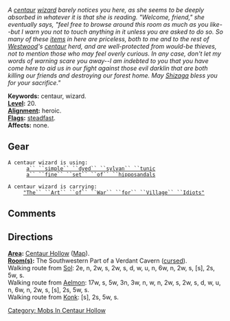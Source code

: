 *A [centaur](Centaurs "wikilink")
[wizard](:Category:_Wizards "wikilink") barely notices you here, as she
seems to be deeply absorbed in whatever it is that she is reading.
"Welcome, friend," she eventually says, "feel free to browse around this
room as much as you like--but I warn you not to touch anything in it
unless you are asked to do so. So many of these
[items](:Category:_Objects "wikilink") in here are priceless, both to me
and to the rest of [Westwood](:Category:_Westwood "wikilink")'s
[centaur](Centaurs "wikilink") herd, and are well-protected from
would-be thieves, not to mention those who may feel overly curious. In
any case, don't let my words of warning scare you away--I am indebted to
you that you have come here to aid us in our fight against those evil
darklin that are both killing our friends and destroying our forest
home. May [Shizaga](Shizaga "wikilink") bless you for your sacrifice."*

**Keywords:** centaur, wizard.  
**[Level](Level "wikilink"):** 20.  
**[Alignment](Alignment "wikilink"):** heroic.  
**[Flags](:Category:_Mob_Types "wikilink"):**
[steadfast](Sentinel_Mobs "wikilink").  
**Affects:** none.  

## Gear

`A centaur wizard is using:`  
<worn on body>`      `[`a`` ``simple`` ``dyed`` ``sylvan`` ``tunic`](Simple_Dyed_Silvan_Tunic "wikilink")  
<worn on feet>`      `[`a`` ``fine`` ``set`` ``of`` ``hipposandals`](Fine_Set_Of_Hipposandals "wikilink")

`A centaur wizard is carrying:`  
`     `[`"The`` ``Art`` ``of`` ``War`` ``for`` ``Village`` ``Idiots"`]("The_Art_Of_War_For_Village_Idiots" "wikilink")

## Comments

## Directions

**[Area](:Category:_Areas "wikilink"):** [Centaur
Hollow](:Category:_Centaur_Hollow "wikilink")
([Map](Centaur_Hollow_Map "wikilink")).  
**[Room(s)](:Category:_Rooms "wikilink"):** The Southwestern Part of a
Verdant Cavern ([cursed](Cursed_Rooms "wikilink")).  
Walking route from [Sol](Sol "wikilink"): 2e, n, 2w, s, 2w, s, d, w, u,
n, 6w, n, 2w, s, \[s\], 2s, 5w, s.  
Walking route from [Aelmon](Aelmon "wikilink"): 17w, s, 5w, 3n, 3w, n,
w, n, 2w, s, 2w, s, d, w, u, n, 6w, n, 2w, s, \[s\], 2s, 5w, s.  
Walking route from [Konk](Konk "wikilink"): \[s\], 2s, 5w, s.  

[Category: Mobs In Centaur
Hollow](Category:_Mobs_In_Centaur_Hollow "wikilink")
